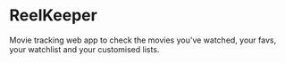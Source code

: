 # ReelKeeper

Movie tracking web app to check the movies you've watched, your favs, your watchlist and your customised lists.

